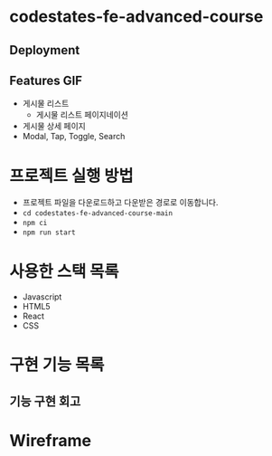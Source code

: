 # codestates-fe-advanced-course

## Deployment

## Features GIF

- 게시물 리스트
  - 게시물 리스트 페이지네이션
- 게시물 상세 페이지
- Modal, Tap, Toggle, Search

# 프로젝트 실행 방법

- 프로젝트 파일을 다운로드하고 다운받은 경로로 이동합니다.
- `cd codestates-fe-advanced-course-main`
- `npm ci`
- `npm run start`

# 사용한 스택 목록

- Javascript
- HTML5
- React
- CSS

# 구현 기능 목록

## 기능 구현 회고

# Wireframe
